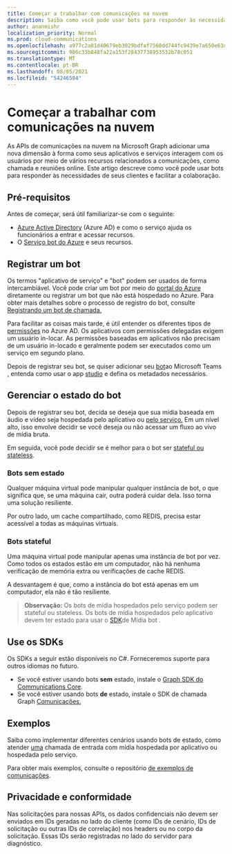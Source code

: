 ```yaml
---
title: Começar a trabalhar com comunicações na nuvem
description: Saiba como você pode usar bots para responder às necessidades de seus clientes e facilitar a colaboração.
author: ananmishr
localization_priority: Normal
ms.prod: cloud-communications
ms.openlocfilehash: a977c2a81d40679eb3029bdfaf7560dd744fc9439e7a650e63d470198883ab0d
ms.sourcegitcommit: 986c33b848fa22a153f28437738953532b78c051
ms.translationtype: MT
ms.contentlocale: pt-BR
ms.lasthandoff: 08/05/2021
ms.locfileid: "54246504"
---
```

# <a name="get-started-with-cloud-communications"></a>Começar a trabalhar com comunicações na nuvem

As APIs de comunicações na nuvem na Microsoft Graph adicionar uma nova dimensão à forma como seus aplicativos e serviços interagem com os usuários por meio de vários recursos relacionados a comunicações, como chamada e reuniões online. Este artigo descreve como você pode usar bots para responder às necessidades de seus clientes e facilitar a colaboração.

## <a name="prerequisites"></a>Pré-requisitos

Antes de começar, será útil familiarizar-se com o seguinte:

- [Azure Active Directory](/azure/active-directory/fundamentals/active-directory-whatis) (Azure AD) e como o serviço ajuda os funcionários a entrar e acessar recursos.
- O [Serviço bot do Azure](/azure/bot-service/bot-service-overview-introduction?view=azure-bot-service-3.0) e seus recursos.

## <a name="register-a-bot"></a>Registrar um bot

Os termos "aplicativo de serviço" e "bot" podem ser usados de forma intercambiável. Você pode criar um bot por meio do [portal do Azure](https://azure.microsoft.com/features/azure-portal/) diretamente ou registrar um bot que não está hospedado no Azure. Para obter mais detalhes sobre o processo de registro do bot, consulte [Registrando um bot de chamada.](https://microsoftgraph.github.io/microsoft-graph-comms-samples/docs/articles/calls/register-calling-bot.html) 

Para facilitar as coisas mais tarde, é útil entender os diferentes tipos de [permissões](/azure/active-directory/develop/v1-permissions-and-consent#types-of-permissions) no Azure AD. Os aplicativos com permissões delegadas exigem um usuário in-locar. As permissões baseadas em aplicativos não precisam de um usuário in-locado e geralmente podem ser executados como um serviço em segundo plano.

Depois de registrar seu bot, se quiser adicionar seu [bot](/microsoftteams/platform/concepts/calls-and-meetings/registering-calling-bot)ao Microsoft Teams , entenda como usar o app [studio](/microsoftteams/platform/get-started/get-started-app-studio) e defina os metadados necessários.

## <a name="manage-the-state-of-the-bot"></a>Gerenciar o estado do bot

Depois de registrar seu bot, decida se deseja que sua mídia baseada em áudio e vídeo seja hospedada pelo aplicativo ou [pelo serviço.](cloud-communications-media.md) Em um nível alto, isso envolve decidir se você deseja ou não acessar um fluxo ao vivo de mídia bruta.

Em seguida, você pode decidir se é melhor para o bot ser [stateful ou stateless](https://microsoftgraph.github.io/microsoft-graph-comms-samples/docs/articles/calls/StateManagement.html).

### <a name="stateless-bots"></a>Bots sem estado

Qualquer máquina virtual pode manipular qualquer instância de bot, o que significa que, se uma máquina cair, outra poderá cuidar dela. Isso torna uma solução resiliente.

Por outro lado, um cache compartilhado, como REDIS, precisa estar acessível a todas as máquinas virtuais.

### <a name="stateful-bots"></a>Bots stateful

Uma máquina virtual pode manipular apenas uma instância de bot por vez. Como todos os estados estão em um computador, não há nenhuma verificação de memória extra ou verificações de cache REDIS.

A desvantagem é que, como a instância do bot está apenas em um computador, ela não é tão resiliente.

>**Observação:** Os bots de mídia hospedados pelo serviço podem ser stateful ou stateless. Os bots de mídia hospedados pelo aplicativo devem ter estado para usar o [SDK](https://www.nuget.org/packages/Microsoft.Skype.Bots.Media)de Mídia bot .

## <a name="use-the-sdks"></a>Use os SDKs

Os SDKs a seguir estão disponíveis no C#. Forneceremos suporte para outros idiomas no futuro.

- Se você estiver usando bots **sem** estado, instale o [Graph SDK do Communications Core](https://www.nuget.org/packages/Microsoft.Graph.Communications.Core).
- Se você estiver usando bots **de** estado, instale o SDK de chamada Graph [Comunicações.](https://www.nuget.org/packages/Microsoft.Graph.Communications.Calls)

## <a name="examples"></a>Exemplos

Saiba como implementar diferentes cenários usando bots de estado, como atender [uma](https://microsoftgraph.github.io/microsoft-graph-comms-samples/docs/articles/index.html#example-incoming-calls) chamada de entrada com mídia hospedada por aplicativo ou hospedada pelo serviço.

Para obter mais exemplos, consulte o repositório [de exemplos de comunicações](https://microsoftgraph.github.io/microsoft-graph-comms-samples/docs/index.html).

## <a name="privacy-and-compliance"></a>Privacidade e conformidade

Nas solicitações para nossas APIs, os dados confidenciais não devem ser enviados em IDs geradas no lado do cliente (como IDs de cenário, IDs de solicitação ou outras IDs de correlação) nos headers ou no corpo da solicitação. Essas IDs serão registradas no lado do servidor para diagnóstico.
